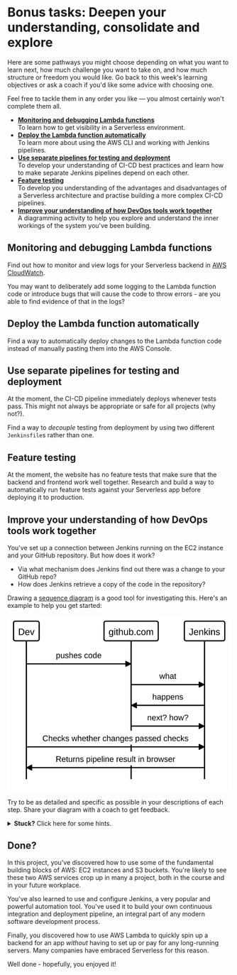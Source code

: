 # Bonus tasks: Deepen your understanding, consolidate and explore

Here are some pathways you might choose depending on what you want to learn next, how much challenge you want to take on, and how much structure or freedom you would like. Go back to this week's learning objectives or ask a coach if you'd like some advice with choosing one.

Feel free to tackle them in any order you like — you almost certainly won't complete them all.

- **[Monitoring and debugging Lambda functions](#monitoring-and-debugging-lambda-functions)**  
  To learn how to get visibility in a Serverless environment.
- **[Deploy the Lambda function automatically](#deploy-the-lambda-function-automatically)**  
  To learn more about using the AWS CLI and working with Jenkins pipelines.
- **[Use separate pipelines for testing and deployment](#use-separate-pipelines-for-testing-and-deployment)**  
  To develop your understanding of CI-CD best practices and learn how to make separate Jenkins pipelines depend on each other.
- **[Feature testing](#feature-testing)**  
  To develop you understanding of the advantages and disadvantages of a Serverless architecture and practise building a more complex CI-CD pipelines.
- **[Improve your understanding of how DevOps tools work together](#improve-your-understanding-of-how-devops-tools-work-together)**    
  A diagramming activity to help you explore and understand the inner workings of the system you've been building.
  

## Monitoring and debugging Lambda functions

Find out how to monitor and view logs for your Serverless backend in [AWS CloudWatch](https://aws.amazon.com/cloudwatch/).

You may want to deliberately add some logging to the Lambda function code or introduce bugs that will cause the code to throw errors - are you able to find evidence of that in the logs?

## Deploy the Lambda function automatically

Find a way to automatically deploy changes to the Lambda function code instead of manually pasting them into the AWS Console. 

## Use separate pipelines for testing and deployment

At the moment, the CI-CD pipeline immediately deploys whenever tests pass.
This might not always be appropriate or safe for all projects (why not?).

Find a way to *decouple* testing from deployment by using two different `Jenkinsfile`s rather than one.

## Feature testing

At the moment, the website has no feature tests that make sure that the backend and frontend work well together.
Research and build a way to automatically run feature tests against your Serverless app before deploying it to production.

## Improve your understanding of how DevOps tools work together

You've set up a connection between Jenkins running on the EC2 instance and your GitHub repository.
But how does it work?

- Via what mechanism does Jenkins find out there was a change to your GitHub repo? 
- How does Jenkins retrieve a copy of the code in the repository? 

 Drawing a [sequence diagram](https://playground.diagram.codes/d/sequence) is a good tool for investigating this. Here's an example to help you get started:

![Application diagram](assets/jenkins_github_sequence_diagram.svg "Application diagram")

Try to be as detailed and specific as possible in your descriptions of each step.
Share your diagram with a coach to get feedback.

<details>
  <summary><b>Stuck?</b> Click here for some hints.</summary>
  :bulb: The documentation for the Jenkins Git Plugin as well as reading the Jenkins logs and GitHub Webhook logs will help you figure out what happens behind the scenes when you do a push. 
</details>

## Done?

In this project, you've discovered how to use some of the fundamental building blocks of AWS: EC2 instances and S3 buckets.
You're likely to see these two AWS services crop up in many a project, both in the course and in your future workplace.

You've also learned to use and configure Jenkins, a very popular and powerful automation tool.
You've used it to build your own continuous integration and deployment pipeline, an integral part of any modern software development process.

Finally, you discovered how to use AWS Lambda to quickly spin up a backend for an app *without* having to set up or pay for any long-running servers.
Many companies have embraced Serverless for this reason.

Well done - hopefully, you enjoyed it!